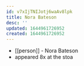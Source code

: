```yaml
---
id: v7xIjTNIJotj6waAv8lpk
title: Nora Bateson
desc: ''
updated: 1644961726952
created: 1644961726952
---
```



- [[person]] - Nora Bateson
- appeared 8x at the stoa
